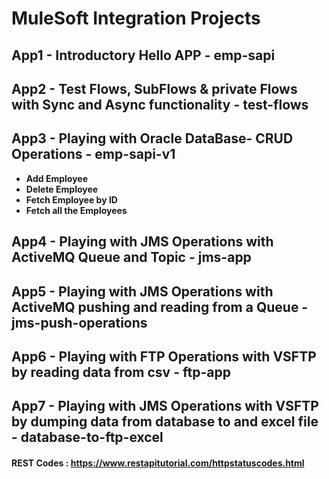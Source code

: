 # MuleSoft Integration Projects

## App1 - Introductory Hello APP - emp-sapi
## App2 - Test Flows, SubFlows & private Flows with Sync and Async functionality - test-flows
## App3 - Playing with Oracle DataBase- CRUD Operations - emp-sapi-v1
* **Add Employee**
* **Delete Employee**
* **Fetch Employee by ID**
* **Fetch all the Employees**
## App4 - Playing with JMS Operations with ActiveMQ Queue and Topic - jms-app
## App5 - Playing with JMS Operations with ActiveMQ pushing and reading from a Queue - jms-push-operations
## App6 - Playing with FTP Operations with VSFTP by reading data from csv - ftp-app
## App7 - Playing with JMS Operations with VSFTP by dumping data from database to and excel file - database-to-ftp-excel

####  REST Codes : https://www.restapitutorial.com/httpstatuscodes.html

